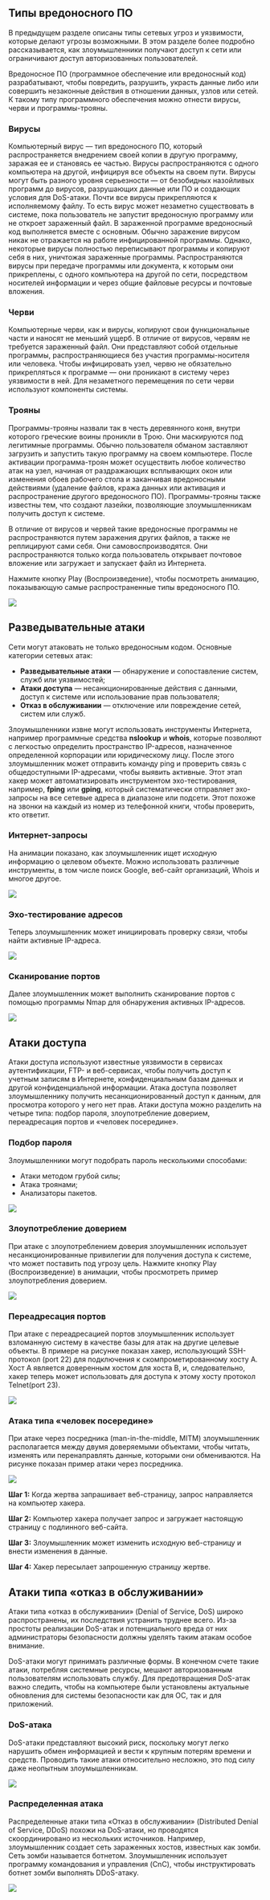 <!-- verified: agorbachev 03.05.2022 -->

<!-- 16.2.1 -->
## Типы вредоносного ПО

В предыдущем разделе описаны типы сетевых угроз и уязвимости, которые делают угрозы возможными. В этом разделе более подробно рассказывается, как злоумышленники получают доступ к сети или ограничивают доступ авторизованных пользователей.

Вредоносное ПО (программное обеспечение или вредоносный код) разрабатывают, чтобы повредить, разрушить, украсть данные либо или совершить незаконные действия в отношении данных, узлов или сетей. К такому типу программного обеспечения можно отнести вирусы, черви и программы-трояны.

### Вирусы

Компьютерный вирус — тип вредоносного ПО, который распространяется внедрением своей копии в другую программу, заражая ее и становясь ее частью. Вирусы распространяются с одного компьютера на другой, инфицируя все объекты на своем пути. Вирусы могут быть разного уровня серьезности — от безобидных назойливых программ до вирусов, разрушающих данные или ПО и создающих условия для DoS-атаки. Почти все вирусы прикрепляются к исполняемому файлу. То есть вирус может незаметно существовать в системе, пока пользователь не запустит вредоносную программу или не откроет зараженный файл. В зараженной программе вредоносный код выполняется вместе с основным. Обычно заражение вирусом никак не отражается на работе инфицированной программы. Однако, некоторые вирусы полностью переписывают программы и копируют себя в них, уничтожая зараженные программы. Распространяются вирусы при передаче программы или документа, к которым они прикреплены, с одного компьютера на другой по сети, посредством носителей информации и через общие файловые ресурсы и почтовые вложения.

### Черви

Компьютерные черви, как и вирусы, копируют свои функциональные части и наносят не меньший ущерб. В отличие от вирусов, червям не требуется зараженный файл. Они представляют собой отдельные программы, распространяющиеся без участия программы-носителя или человека. Чтобы инфицировать узел, червю не обязательно прикрепляться к программе — они проникают в систему через уязвимости в ней. Для незаметного перемещения по сети черви используют компоненты системы.

### Трояны

Программы-трояны назвали так в честь деревянного коня, внутри которого греческие воины проникли в Трою. Они маскируются под легитимные программы. Обычно пользователя обманом заставляют загрузить и запустить такую программу на своем компьютере. После активации программа-троян может осуществить любое количество атак на узел, начиная от раздражающих всплывающих окон или изменения обоев рабочего стола и заканчивая вредоносными действиями (удаление файлов, кража данных или активация и распространение другого вредоносного ПО). Программы-трояны также известны тем, что создают лазейки, позволяющие злоумышленникам получить доступ к системе.

В отличие от вирусов и червей такие вредоносные программы не распространяются путем заражения других файлов, а также не реплицируют сами себя. Они самовоспроизводятся. Они распространяются только когда пользователь открывает почтовое вложение или загружает и запускает файл из Интернета.

Нажмите кнопку Play (Воспроизведение), чтобы посмотреть анимацию, показывающую самые распространенные типы вредоносного ПО.

![](./assets/16.2.1.gif)

<!-- 16.2.2 -->
## Разведывательные атаки
Сети могут атаковать не только вредоносным кодом. Основные категории сетевых атак:

* **Разведывательные атаки** — обнаружение и сопоставление систем, служб или уязвимостей;
* **Атаки доступа** — несанкционированные действия с данными, доступ к системе или использование прав пользователя;
* **Отказ в обслуживании** — отключение или повреждение сетей, систем или служб.

Злоумышленники извне могут использовать инструменты Интернета, например программные средства **nslookup** и **whois**, которые позволяют с легкостью определить пространство IP-адресов, назначенное определенной корпорации или юридическому лицу. После этого злоумышленник может отправить команду ping и проверить связь с общедоступными IP-адресами, чтобы выявить активные. Этот этап хакер может автоматизировать инструментом эхо-тестирования, например, **fping** или **gping**, который систематически отправляет эхо-запросы на все сетевые адреса в диапазоне или подсети. Этот похоже на звонки на каждый из номер из телефонной книги, чтобы проверить, кто ответит.

### Интернет-запросы

На анимации показано, как злоумышленник ищет исходную информацию о целевом объекте. Можно использовать различные инструменты, в том числе поиск Google, веб-сайт организаций, Whois и многое другое.

![](./assets/16.2.2-1.gif)

### Эхо-тестирование адресов

Теперь злоумышленник может инициировать проверку связи, чтобы найти активные IP-адреса.

![](./assets/16.2.2-2.gif)

### Сканирование портов

Далее злоумышленник может выполнить сканирование портов с помощью программы Nmap для обнаружения активных IP-адресов.

![](./assets/16.2.2-3.gif)

<!-- 16.2.3 -->
## Атаки доступа

Атаки доступа используют известные уязвимости в сервисах аутентификации, FTP- и веб-сервисах, чтобы получить доступ к учетным записям в Интернете, конфиденциальным базам данных и другой конфиденциальной информации. Атака доступа позволяет злоумышленнику получить несанкционированный доступ к данным, для просмотра которого у него нет прав. Атаки доступа можно разделить на четыре типа: подбор пароля, злоупотребление доверием, переадресация портов и «человек посередине».

### Подбор пароля

Злоумышленники могут подобрать пароль несколькими способами:

* Атаки методом грубой силы;
* Атака троянами;
* Анализаторы пакетов.

![](./assets/16.2.3-1.png)


### Злоупотребление доверием

При атаке с злоупотреблением доверия злоумышленник использует несанкционированные привилегии для получения доступа к системе, что может поставить под угрозу цель. Нажмите кнопку Play (Воспроизведение) в анимации, чтобы просмотреть пример злоупотребления доверием.

![](./assets/16.2.3-2.gif)

### Переадресация портов

При атаке с переадресацией портов злоумышленник использует взломанную систему в качестве базы для атак на другие целевые объекты. В примере на рисунке показан хакер, использующий SSH-протокол (port 22) для подключения к скомпрометированному хосту А. Хост А является доверенным хостом для хоста В, и, следовательно, хакер теперь может использовать для доступа к этому хосту протокол Telnet(port 23).

![](./assets/16.2.3-3.svg)


### Атака типа «человек посередине»

При атаке через посредника (man-in-the-middle, MITM) злоумышленник располагается между двумя доверяемыми объектами, чтобы читать, изменять или перенаправлять данные, которыми они обмениваются. На рисунке показан пример атаки через посредника.

![](./assets/16.2.3-4.svg)


**Шаг 1:** Когда жертва запрашивает веб-страницу, запрос направляется на компьютер хакера.

**Шаг 2:** Компьютер хакера получает запрос и загружает настоящую страницу с подлинного веб-сайта.

**Шаг 3:** Злоумышленник может изменить исходную веб-страницу и внести изменения в данные.

**Шаг 4:** Хакер пересылает запрошенную страницу жертве.

<!-- 16.2.4 -->
## Атаки типа «отказ в обслуживании»

Атаки типа «отказ в обслуживании» (Denial of Service, DoS) широко распространены, их последствия устранить труднее всего. Из-за простоты реализации DoS-атак и потенциального вреда от них администраторы безопасности должны уделять таким атакам особое внимание.

DoS-атаки могут принимать различные формы. В конечном счете такие атаки, потребляя системные ресурсы, мешают авторизованным пользователям использовать службу. Для предотвращения DoS-атак важно следить, чтобы на компьютере были установлены актуальные обновления для системы безопасности как для ОС, так и для приложений.

### DoS-атака

DoS-атаки представляют высокий риск, поскольку могут легко нарушить обмен информацией и вести к крупным потерям времени и средств. Проводить такие атаки относительно несложно, это под силу даже неопытным злоумышленникам.

![](./assets/16.2.4-1.gif)

### Распределенная атака

Распределенные атаки типа «Отказ в обслуживании» (Distributed Denial of Service, DDoS) похожи на DoS-атаки, но проводятся скоординировано из нескольких источников. Например, злоумышленник создает сеть зараженных хостов, известных как зомби. Сеть зомби называется ботнетом. Злоумышленник использует программу командования и управления (CnC), чтобы инструктировать ботнет зомби выполнять DDoS-атаку.

![](./assets/16.2.4-2.gif)

<!-- 16.2.5 -->
<!-- quiz -->

<!-- 16.2.6 -->
<!--## Исследовательская работа: изучение угроз безопасности сети [(описание в pdf)](./assets/16.2.6-lab---research-network-security-threats_ru-RU.pdf)

В этой работе вам необходимо выполнить следующие задачи:

* Часть 1: Изучение веб-сайта SANS
* Часть 2: Определение новых угроз безопасности сети
* Часть 3: Подробное описание отдельной угрозы безопасности сети
-->
